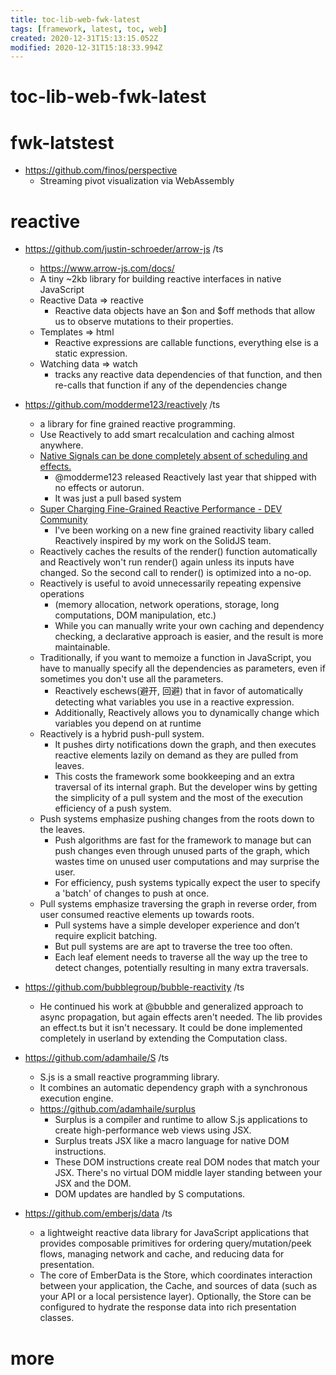 ```yaml
---
title: toc-lib-web-fwk-latest
tags: [framework, latest, toc, web]
created: 2020-12-31T15:13:15.052Z
modified: 2020-12-31T15:18:33.994Z
---
```


# toc-lib-web-fwk-latest

# fwk-latstest

- https://github.com/finos/perspective
  - Streaming pivot visualization via WebAssembly
# reactive
- https://github.com/justin-schroeder/arrow-js /ts
  - https://www.arrow-js.com/docs/
  - A tiny ~2kb library for building reactive interfaces in native JavaScript
  - Reactive Data => reactive
    - Reactive data objects have an $on and $off methods that allow us to observe mutations to their properties. 
  - Templates => html
    - Reactive expressions are callable functions, everything else is a static expression.
  - Watching data => watch
    - tracks any reactive data dependencies of that function, and then re-calls that function if any of the dependencies change

- https://github.com/modderme123/reactively /ts
  - a library for fine grained reactive programming. 
  - Use Reactively to add smart recalculation and caching almost anywhere. 
  - [Native Signals can be done completely absent of scheduling and effects.](https://twitter.com/RyanCarniato/status/1691473859202146304)
    - @modderme123 released Reactively last year that shipped with no effects or autorun. 
    - It was just a pull based system
  - [Super Charging Fine-Grained Reactive Performance - DEV Community](https://dev.to/modderme123/super-charging-fine-grained-reactive-performance-47ph)
    - I've been working on a new fine grained reactivity libary called Reactively inspired by my work on the SolidJS team.
  - Reactively caches the results of the render() function automatically and Reactively won't run render() again unless its inputs have changed. So the second call to render() is optimized into a no-op.
  - Reactively is useful to avoid unnecessarily repeating expensive operations 
    - (memory allocation, network operations, storage, long computations, DOM manipulation, etc.) 
    - While you can manually write your own caching and dependency checking, a declarative approach is easier, and the result is more maintainable.
  - Traditionally, if you want to memoize a function in JavaScript, you have to manually specify all the dependencies as parameters, even if sometimes you don't use all the parameters.
    - Reactively eschews(避开, 回避) that in favor of automatically detecting what variables you use in a reactive expression.
    - Additionally, Reactively allows you to dynamically change which variables you depend on at runtime
  - Reactively is a hybrid push-pull system. 
    - It pushes dirty notifications down the graph, and then executes reactive elements lazily on demand as they are pulled from leaves. 
    - This costs the framework some bookkeeping and an extra traversal of its internal graph. But the developer wins by getting the simplicity of a pull system and the most of the execution efficiency of a push system.
  - Push systems emphasize pushing changes from the roots down to the leaves. 
    - Push algorithms are fast for the framework to manage but can push changes even through unused parts of the graph, which wastes time on unused user computations and may surprise the user. 
    - For efficiency, push systems typically expect the user to specify a 'batch' of changes to push at once.
  - Pull systems emphasize traversing the graph in reverse order, from user consumed reactive elements up towards roots. 
    - Pull systems have a simple developer experience and don’t require explicit batching. 
    - But pull systems are are apt to traverse the tree too often. 
    - Each leaf element needs to traverse all the way up the tree to detect changes, potentially resulting in many extra traversals.
- https://github.com/bubblegroup/bubble-reactivity /ts
  - He continued his work at @bubble and generalized approach to async propagation, but again effects aren't needed. The lib provides an effect.ts but it isn't necessary. It could be done implemented completely in userland by extending the Computation class.

- https://github.com/adamhaile/S /ts
  - S.js is a small reactive programming library. 
  - It combines an automatic dependency graph with a synchronous execution engine.
  - https://github.com/adamhaile/surplus
    - Surplus is a compiler and runtime to allow S.js applications to create high-performance web views using JSX. 
    - Surplus treats JSX like a macro language for native DOM instructions.
    - These DOM instructions create real DOM nodes that match your JSX. There's no virtual DOM middle layer standing between your JSX and the DOM.
    - DOM updates are handled by S computations.

- https://github.com/emberjs/data /ts
  - a lightweight reactive data library for JavaScript applications that provides composable primitives for ordering query/mutation/peek flows, managing network and cache, and reducing data for presentation.
  - The core of Ember‍Data is the Store, which coordinates interaction between your application, the Cache, and sources of data (such as your API or a local persistence layer). Optionally, the Store can be configured to hydrate the response data into rich presentation classes.
# more
